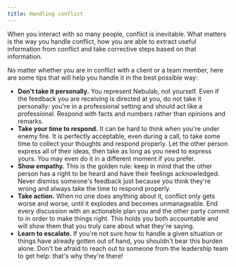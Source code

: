 ```yaml
---
title: Handling conflict
---
```


When you interact with so many people, conflict is inevitable. What matters is the way you handle
conflict, how you are able to extract useful information from conflict and take corrective steps
based on that information.

No matter whether you are in conflict with a client or a team member, here are some tips that will
help you handle it in the best possible way:

- **Don't take it personally.** You represent Nebulab, not yourself. Even if the feedback you are
  receiving is directed at you, do not take it personally: you're in a professional setting and
  should act like a professional. Respond with facts and numbers rather than opinions and remarks.
- **Take your time to respond.** It can be hard to think when you're under enemy fire. It is
  perfectly acceptable, even during a call, to take some time to collect your thoughts and respond
  properly. Let the other person express all of their ideas, then take as long as you need to
  express yours. You may even do it in a different moment if you prefer.
- **Show empathy.** This is the golden rule: keep in mind that the other person has a right to be
  heard and have their feelings acknowledged. Never dismiss someone's feedback just because you
  think they're wrong and always take the time to respond properly.
- **Take action.** When no one does anything about it, conflict only gets worse and worse, until it
  explodes and becomes unmanageable. End every discussion with an actionable plan you and the other
  party commit to in order to make things right. This holds you both accountable and will show them
  that you truly care about what they're saying.
- **Learn to escalate.** If you're not sure how to handle a given situation or things have already
  gotten out of hand, you shouldn't bear this burden alone. Don't be afraid to reach out to someone
  from the leadership team to get help: that's why they're there!
